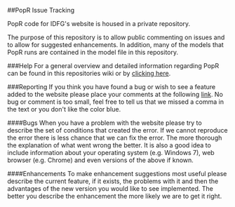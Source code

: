 ##PopR Issue Tracking

PopR code for IDFG's website is housed in a private repository.

The purpose of this repository is to allow public commenting on issues and to allow for suggested enhancements.  In addition, many of the models that PopR runs are contained in the model file in this repository.  

###Help
For a general overview and detailed information regarding PopR can be found in this repositories wiki or by [clicking here](https://github.com/Huh/PopR_IDFG/wiki).

###Reporting
If you think you have found a bug or wish to see a feature added to the website please place your comments at the following
[link](https://github.com/Huh/PopR_IDFG/issues).  No bug or comment is too small, feel free to tell us that we missed a comma in the text or you don't like the color blue.

####Bugs
When you have a problem with the website please try to describe the set of conditions that created the error.  If we cannot reproduce the error there is less chance that we can fix the error.  The more thorough the explanation of what went wrong the better.  It is also a good idea to include information about your operating system (e.g. Windows 7), web browser (e.g. Chrome) and even versions of the above if known.

####Enhancements
To make enhancement suggestions most useful please describe the current feature, if it exists, the problems with it and then the advantages of the new version you would like to see implemented.  The better you describe the enhancement the more likely we are to get it right.

